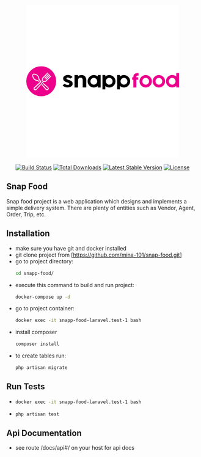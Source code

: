 <p align="center"><a href="https://laravel.com" target="_blank"><img 
src="storage/app/public/logo/snappfood.png" width="400" alt="Laravel Logo"></a></p>

<p align="center">
<a href="https://github.com/laravel/framework/actions"><img src="https://github.com/laravel/framework/workflows/tests/badge.svg" alt="Build Status"></a>
<a href="https://packagist.org/packages/laravel/framework"><img src="https://img.shields.io/packagist/dt/laravel/framework" alt="Total Downloads"></a>
<a href="https://packagist.org/packages/laravel/framework"><img src="https://img.shields.io/packagist/v/laravel/framework" alt="Latest Stable Version"></a>
<a href="https://packagist.org/packages/laravel/framework"><img src="https://img.shields.io/packagist/l/laravel/framework" alt="License"></a>
</p>

## Snap Food

Snap food project is a web application which designs and implements a simple delivery system. There are plenty of entities such as Vendor, Agent, Order, Trip, etc. 

## Installation

- make sure you have git and docker installed
- git clone project from [https://github.com/mina-101/snap-food.git]
- go to project directory:
    ```bash
  cd snapp-food/
  ```
- execute this command to build and run project: 
    ```bash
  docker-compose up -d
  ```
- go to project container:
  ```bash
  docker exec -it snapp-food-laravel.test-1 bash
    ```
- install composer 
  ```bash
  composer install
    ```
- to create tables run:
   ```bash
   php artisan migrate
   ```

## Run Tests

  - ```bash
    docker exec -it snapp-food-laravel.test-1 bash
    ```
  - ```bash
    php artisan test
    ```
       
    
## Api Documentation

- see route /docs/api#/ on your host for api docs
